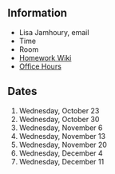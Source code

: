 ## Information

* Lisa Jamhoury, email
* Time
* Room
* [Homework Wiki](https://github.com/ITPNYU/ICM-2019-Media/wiki/Homework-Lisa)
* [Office Hours]()

## Dates

1. Wednesday, October 23
2. Wednesday, October 30
3. Wednesday, November 6
4. Wednesday, November 13
5. Wednesday, November 20
6. Wednesday, December 4
7. Wednesday, December 11
